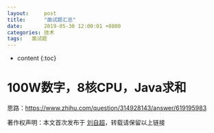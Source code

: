 ```yaml
---
layout:     post
title:      "面试题汇总"
date:       2019-05-30 12:00:01 +0800
categories:	技术
tags:	面试题
---
```


* content
{:toc}



# 100W数字，8核CPU，Java求和

思路：<https://www.zhihu.com/question/314928143/answer/619195983>



著作权声明：本文首次发布于 [刘自超](https://liuwc.xyz)，转载请保留以上链接
